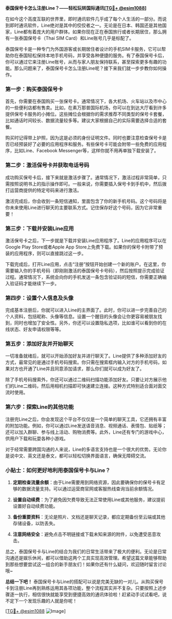 **泰国保号卡怎么注册Line？——轻松玩转国际通讯[[TG💪+ @esim1088](https://t.me/s/esim1088)]**

在如今这个高度互联的世界里，即时通讯软件几乎成了每个人生活的一部分。而说到即时通讯软件，Line绝对是其中的佼佼者之一。无论是在日本、韩国还是其他国家，Line都有着庞大的用户群体。如果你现在正在泰国旅行或者长期居住，那么拥有一张泰国保号卡（Thai SIM Card）和Line账号几乎是标配了。

泰国保号卡是一种专门为外国游客或长期居住者设计的手机SIM卡服务，它可以帮助你在泰国轻松保持本地手机号码，并享受各种便捷的服务。有了泰国保号卡后，你可以通过它来注册Line账号，从而与家人朋友保持联系，甚至探索更多有趣的功能。那么问题来了，泰国保号卡怎么注册Line呢？接下来我们就一步步教你如何操作。

### 第一步：购买泰国保号卡

首先，你需要在泰国购买一张保号卡。通常情况下，各大机场、火车站以及市中心的一些便利店都有售卖。比如，在素万那普国际机场，你可以在到达大厅看到许多提供保号卡服务的小摊位。这些摊位会根据你的需求推荐不同类型的保号卡套餐，比如通话时间较长、数据流量较多等。建议大家根据自己的实际需要选择合适的套餐。

购买时记得带上护照，因为这是必须的身份证明文件。同时也要注意检查保号卡是否已经预装好了必要的应用程序和服务。有些保号卡可能会附带一些免费的应用程序，比如Line、Facebook Messenger等，这样你就不用再单独下载安装了。

### 第二步：激活保号卡并获取电话号码

成功购买保号卡后，接下来就是激活步骤了。通常情况下，激活过程非常简单，只需按照说明书上的指示操作即可。一般来说，你需要插入保号卡到手机中，然后拨打运营商提供的特定号码来进行激活。

激活完成后，你会收到一条短信通知，里面包含了你的新手机号码。这个号码将是你未来使用Line进行聊天的主要联系方式。记住保存好这个号码，因为它非常重要！

### 第三步：下载并安装Line应用

激活保号卡之后，下一步就是下载并安装Line应用程序了。Line的应用程序可以在Google Play Store或者Apple App Store上免费下载。如果你的保号卡附带了预装的应用程序，则可以直接跳过这一步。

下载完成后，打开Line应用，点击“注册”按钮开始创建一个新的账户。在这里，你需要输入你的手机号码（即刚刚激活的泰国保号卡号码），然后按照提示完成验证过程。通常情况下，系统会向你的手机发送一条包含验证码的短信，你需要正确输入验证码才能继续下一步。

### 第四步：设置个人信息及头像

完成基本注册后，你就可以进入Line的主界面了。此时，你可以进一步完善自己的个人资料，包括昵称、头像等信息。设置一个醒目的头像会让你更容易被朋友找到，同时也增加了安全性。另外，你还可以设置隐私选项，比如谁可以看到你的在线状态、好友申请权限等等。

### 第五步：添加好友并开始聊天

一切准备就绪后，就可以开始添加好友并进行聊天了。Line提供了多种添加好友的方式，最常见的是通过手机号码搜索。你只需在搜索框内输入对方的手机号码，如果对方也开通了Line并且同意添加请求，那么你们就可以成为好友了。

除了手机号码搜索外，你还可以通过二维码扫描功能添加好友。只要让对方展示他们的Line二维码，然后用相机扫描即可快速建立连接。这种方式特别适合面对面交流时使用。

### 第六步：探索Line的其他功能

注册完Line之后，你会发现这个平台不仅仅是一个简单的聊天工具，它还拥有丰富的附加功能。例如，你可以通过Line发送语音消息、视频通话、表情包、贴纸等；还可以加入群聊、参与线上活动、购物消费等。此外，Line还有专门的游戏中心，供用户下载和玩耍各种小游戏。

对于经常需要跨国沟通的人来说，Line的多语言支持也是一个很大的优势。无论你是说中文、英文还是泰文，都可以轻松切换界面语言，确保无障碍交流。

### 小贴士：如何更好地利用泰国保号卡与Line？

1. **定期检查流量余额**：由于Line需要用到网络资源，因此要确保你的保号卡有足够的数据流量支持。可以通过运营商官网或客服热线查询当前余额情况。
   
2. **设置自动续费**：为了避免因欠费导致无法正常使用Line或其他服务，建议提前设置好自动续费功能。
   
3. **备份重要资料**：无论是照片、文档还是聊天记录，都应定期备份至云端或其他存储设备，以防丢失。
   
4. **注意网络安全**：避免点击不明链接或下载未知来源的附件，以免遭受恶意攻击。

总之，泰国保号卡与Line的结合为我们的日常生活带来了极大的便利。无论是日常沟通还是娱乐休闲，都可以借助这两个工具实现高效管理。希望这篇文章能够帮助到那些想要尝试这一组合的新手朋友们！如果你还有什么疑问，欢迎随时留言讨论哦~

**总结一下吧！** 泰国保号卡与Line的搭配可以说是完美无缺的一对儿。从购买保号卡到注册Line再到熟练运用其各项功能，整个流程其实并不复杂。只要按照上述步骤逐一执行，相信很快就能享受到便捷高效的通讯体验啦！赶紧动手试试看吧，说不定下一个发现乐趣的人就是你呢！

[[TG💪+ @esim1088](https://t.me/s/esim1088) ![Image](https://i.postimg.cc/4NQfJmqS/Snipaste-2025-05-13-00-14-12.png)]